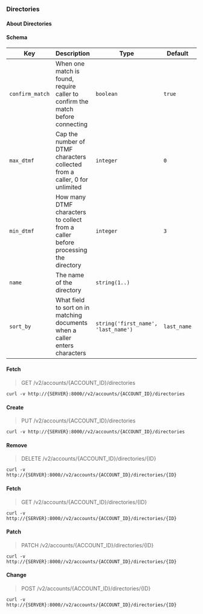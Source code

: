 ### Directories

#### About Directories

#### Schema

Key | Description | Type | Default | Required
--- | ----------- | ---- | ------- | --------
`confirm_match` | When one match is found, require caller to confirm the match before connecting | `boolean` | `true` | `false`
`max_dtmf` | Cap the number of DTMF characters collected from a caller, 0 for unlimited | `integer` | `0` | `false`
`min_dtmf` | How many DTMF characters to collect from a caller before processing the directory | `integer` | `3` | `false`
`name` | The name of the directory | `string(1..)` |   | `true`
`sort_by` | What field to sort on in matching documents when a caller enters characters | `string('first_name', 'last_name')` | `last_name` | `false`


#### Fetch

> GET /v2/accounts/{ACCOUNT_ID}/directories

```curl
curl -v http://{SERVER}:8000//v2/accounts/{ACCOUNT_ID}/directories
```

#### Create

> PUT /v2/accounts/{ACCOUNT_ID}/directories

```curl
curl -v http://{SERVER}:8000//v2/accounts/{ACCOUNT_ID}/directories
```

#### Remove

> DELETE /v2/accounts/{ACCOUNT_ID}/directories/{ID}

```curl
curl -v http://{SERVER}:8000//v2/accounts/{ACCOUNT_ID}/directories/{ID}
```

#### Fetch

> GET /v2/accounts/{ACCOUNT_ID}/directories/{ID}

```curl
curl -v http://{SERVER}:8000//v2/accounts/{ACCOUNT_ID}/directories/{ID}
```

#### Patch

> PATCH /v2/accounts/{ACCOUNT_ID}/directories/{ID}

```curl
curl -v http://{SERVER}:8000//v2/accounts/{ACCOUNT_ID}/directories/{ID}
```

#### Change

> POST /v2/accounts/{ACCOUNT_ID}/directories/{ID}

```curl
curl -v http://{SERVER}:8000//v2/accounts/{ACCOUNT_ID}/directories/{ID}
```

